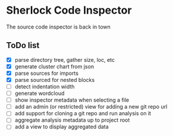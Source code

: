 # Sherlock Code Inspector

The source code inspector is back in town

## ToDo list

* [x] parse directory tree, gather size, loc, etc
* [x] generate cluster chart from json
* [x] parse sources for imports
* [x] parse sourced for nested blocks
* [ ] detect indentation width
* [ ] generate wordcloud
* [ ] show inspector metadata when selecting a file
* [ ] add an admin (or restricted) view for adding a new git repo url
* [ ] add support for cloning a git repo and run analysis on it
* [ ] aggregate analysis metadata up to project root
* [ ] add a view to display aggregated data
